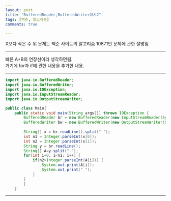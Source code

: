 ```yaml
---
layout: post
title: "BufferedReader,BufferedWriter예시2"
tags: [백준, 알고리즘]
comments: true

---
```

X보다 작은 수
위 문제는 백준 사이트의 알고리즘 10871번 문제에 관한 설명임

---

빠른 A+B의 연장선이라 생각하면됨.<br>
거기에 for과 if에 관한 내용을 추가한 내용.

---

```java
import java.io.BufferedReader;
import java.io.BufferedWriter;
import java.io.IOException;
import java.io.InputStreamReader;
import java.io.OutputStreamWriter;

public class Main{
	public static void main(String args[]) throws IOException {
		BufferedReader br = new BufferedReader(new InputStreamReader(System.in));
		BufferedWriter bw = new BufferedWriter(new OutputStreamWriter(System.out));
		
		String[] x = br.readLine().split(" ");
		int n1 = Integer.parseInt(x[0]);
		int n2 = Integer.parseInt(x[1]);
		String y = br.readLine();
		String[] A=y.split(" ");
		for(int i=0; i<n1; i++) {
			if(n2>Integer.parseInt(A[i])) {
				System.out.print(A[i]);
				System.out.print(" ");
			}
		}
		} 
	}

```

---
